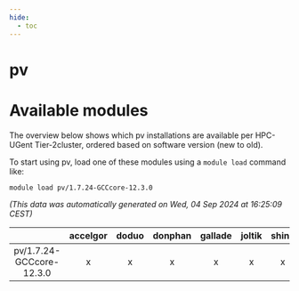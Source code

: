 ```yaml
---
hide:
  - toc
---
```


pv
==

# Available modules


The overview below shows which pv installations are available per HPC-UGent Tier-2cluster, ordered based on software version (new to old).

To start using pv, load one of these modules using a `module load` command like:

```shell
module load pv/1.7.24-GCCcore-12.3.0
```

*(This data was automatically generated on Wed, 04 Sep 2024 at 16:25:09 CEST)*  

| |accelgor|doduo|donphan|gallade|joltik|shinx|skitty|
| :---: | :---: | :---: | :---: | :---: | :---: | :---: | :---: |
|pv/1.7.24-GCCcore-12.3.0|x|x|x|x|x|x|x|
